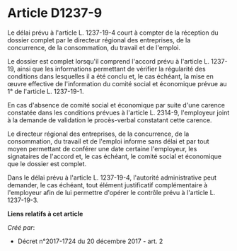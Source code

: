 # Article D1237-9

Le délai prévu à l'article L. 1237-19-4 court à compter de la réception du dossier complet par le directeur régional des
entreprises, de la concurrence, de la consommation, du travail et de l'emploi.

Le dossier est complet lorsqu'il comprend l'accord prévu à l'article L. 1237-19, ainsi que les informations permettant de
vérifier la régularité des conditions dans lesquelles il a été conclu et, le cas échéant, la mise en œuvre effective de
l'information du comité social et économique prévue au 1° de l'article L. 1237-19-1.

En cas d'absence de comité social et économique par suite d'une carence constatée dans les conditions prévues à l'article L.
2314-9, l'employeur joint à la demande de validation le procès-verbal constatant cette carence.

Le directeur régional des entreprises, de la concurrence, de la consommation, du travail et de l'emploi informe sans délai et
par tout moyen permettant de conférer une date certaine l'employeur, les signataires de l'accord et, le cas échéant, le
comité social et économique que le dossier est complet.

Dans le délai prévu à l'article L. 1237-19-4, l'autorité administrative peut demander, le cas échéant, tout élément
justificatif complémentaire à l'employeur afin de lui permettre d'opérer le contrôle prévu à l'article L. 1237-19-3.

**Liens relatifs à cet article**

_Créé par_:

  - Décret n°2017-1724 du 20 décembre 2017 - art. 2
